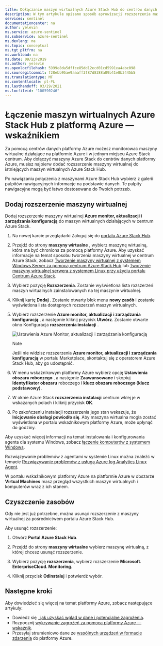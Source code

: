 ```yaml
---
title: Dołączanie maszyn wirtualnych Azure Stack Hub do centrów danych platformy Azure | Microsoft Docs
description: W tym artykule opisano sposób aprowizacji rozszerzenia maszyny wirtualnej Azure Monitor, aktualizacji i zarządzania konfiguracją na maszynach wirtualnych Azure Stack Hub oraz monitorowania ich przy użyciu centrów na platformie Azure.
services: sentinel
documentationcenter: na
author: yelevin
ms.service: azure-sentinel
ms.subservice: azure-sentinel
ms.devlang: na
ms.topic: conceptual
ms.tgt_pltfrm: na
ms.workload: na
ms.date: 09/23/2019
ms.author: yelevin
ms.openlocfilehash: 5999e8da5dffce85dd12ecd01cd5991ea4abc098
ms.sourcegitcommit: f28ebb95ae9aaaff3f87d8388a09b41e0b3445b5
ms.translationtype: MT
ms.contentlocale: pl-PL
ms.lasthandoff: 03/29/2021
ms.locfileid: "100590246"
---
```

# <a name="connect-azure-stack-hub-virtual-machines-to-azure-sentinel"></a>Łączenie maszyn wirtualnych Azure Stack Hub z platformą Azure — wskaźnikiem

Za pomocą centrów danych platformy Azure możesz monitorować maszyny wirtualne działające na platformie Azure i w jednym miejscu Azure Stack centrum. Aby dołączyć maszyny Azure Stack do centrów danych platformy Azure, musisz najpierw dodać rozszerzenie maszyny wirtualnej do istniejących maszyn wirtualnych Azure Stack Hub. 

Po nawiązaniu połączenia z maszynami Azure Stack Hub wybierz z galerii pulpitów nawigacyjnych informacje na podstawie danych. Te pulpity nawigacyjne mogą być łatwo dostosowane do Twoich potrzeb.

## <a name="add-the-virtual-machine-extension"></a>Dodaj rozszerzenie maszyny wirtualnej 

Dodaj rozszerzenie maszyny wirtualnej **Azure monitor, aktualizacji i zarządzania konfiguracją** do maszyn wirtualnych działających w centrum Azure Stack. 

1. Na nowej karcie przeglądarki Zaloguj się do [portalu Azure Stack Hub](/azure-stack/user/azure-stack-use-portal#access-the-portal).

1. Przejdź do strony **maszyny wirtualne** , wybierz maszynę wirtualną, która ma być chroniona za pomocą platformy Azure. Aby uzyskać informacje na temat sposobu tworzenia maszyny wirtualnej w centrum Azure Stack, zobacz [Tworzenie maszyny wirtualnej z systemem Windows Server za pomocą centrum Azure Stack Hub](/azure-stack/user/azure-stack-quick-windows-portal) lub [Tworzenie maszyny wirtualnej serwera z systemem Linux przy użyciu portalu Centrum Azure Stack](/azure-stack/user/azure-stack-quick-linux-portal).

1. Wybierz pozycję **Rozszerzenia**. Zostanie wyświetlona lista rozszerzeń maszyn wirtualnych zainstalowanych na tej maszynie wirtualnej.

1. Kliknij kartę **Dodaj** . Zostanie otwarty blok menu **nowy zasób** i zostanie wyświetlona lista dostępnych rozszerzeń maszyn wirtualnych. 

1. Wybierz rozszerzenie **Azure monitor, aktualizacji i zarządzania konfiguracją** , a następnie kliknij przycisk **Utwórz**. Zostanie otwarte okno Konfiguracja **rozszerzenia instalacji** .

   ![Ustawienia Azure Monitor, aktualizacji i zarządzania konfiguracją](./media/connect-azure-stack/azure-monitor-extension-fix.png)  

   >[!NOTE]
   > Jeśli nie widzisz rozszerzenia **Azure monitor, aktualizacji i zarządzania konfiguracją** w portalu Marketplace, skontaktuj się z operatorem Azure Stack Hub, aby go udostępnić.

1. W menu wskaźnikowym platformy Azure wybierz opcję **Ustawienia obszaru roboczego** , a następnie **Zaawansowane** i skopiuj **Identyfikator obszaru** roboczego i **klucz obszaru roboczego (klucz podstawowy)**. 

1. W oknie Azure Stack **rozszerzenia instalacji** centrum wklej je w wskazanych polach i kliknij przycisk **OK**.

1. Po zakończeniu instalacji rozszerzenia jego stan wskazuje, że **Inicjowanie obsługi powiodło się**. Aby maszyna wirtualna mogła zostać wyświetlona w portalu wskaźnikowym platformy Azure, może upłynąć do godziny.

Aby uzyskać więcej informacji na temat instalowania i konfigurowania agenta dla systemu Windows, zobacz [łączenie komputerów z systemem Windows](../azure-monitor/agents/agent-windows.md#install-agent-using-setup-wizard).

Rozwiązywanie problemów z agentami w systemie Linux można znaleźć w temacie [Rozwiązywanie problemów z usługą Azure log Analytics Linux Agent](../azure-monitor/agents/agent-linux-troubleshoot.md).

W portalu wskaźnikowym platformy Azure na platformie Azure w obszarze **Virtual Machines** masz przegląd wszystkich maszyn wirtualnych i komputerów wraz z ich stanem. 

## <a name="clean-up-resources"></a>Czyszczenie zasobów

Gdy nie jest już potrzebne, można usunąć rozszerzenie z maszyny wirtualnej za pośrednictwem portalu Azure Stack Hub.

Aby usunąć rozszerzenie:

1. Otwórz **Portal Azure Stack Hub**.

1. Przejdź do strony **maszyny wirtualne** wybierz maszynę wirtualną, z której chcesz usunąć rozszerzenie.

1. Wybierz pozycję **rozszerzenia**, wybierz rozszerzenie **Microsoft. EnterpriseCloud. Monitoring**.

1. Kliknij przycisk **Odinstaluj** i potwierdź wybór.

## <a name="next-steps"></a>Następne kroki

Aby dowiedzieć się więcej na temat platformy Azure, zobacz następujące artykuły:

- Dowiedz się [, jak uzyskać wgląd w dane i potencjalne zagrożenia](quickstart-get-visibility.md).
- Rozpocznij [wykrywanie zagrożeń za pomocą platformy Azure — wskaźnik](tutorial-detect-threats-built-in.md).
- Przesyłaj strumieniowo dane ze [wspólnych urządzeń w formacie zdarzenia](connect-common-event-format.md) do platformy Azure.
